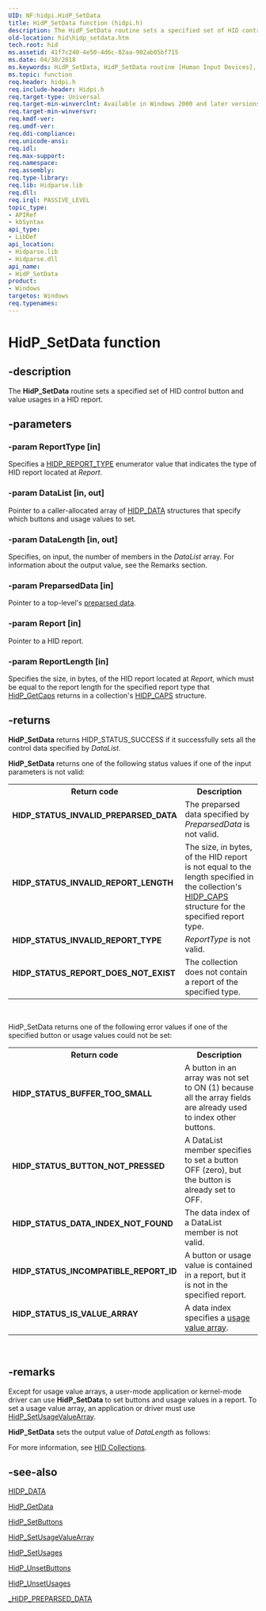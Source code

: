 ```yaml
---
UID: NF:hidpi.HidP_SetData
title: HidP_SetData function (hidpi.h)
description: The HidP_SetData routine sets a specified set of HID control button and value usages in a HID report.
old-location: hid\hidp_setdata.htm
tech.root: hid
ms.assetid: 41f7c240-4e50-4d6c-82aa-902ab05bf715
ms.date: 04/30/2018
ms.keywords: HidP_SetData, HidP_SetData routine [Human Input Devices], hid.hidp_setdata, hidfunc_4b2f18db-e7a2-432d-abd6-51240a0ffc91.xml, hidpi/HidP_SetData
ms.topic: function
req.header: hidpi.h
req.include-header: Hidpi.h
req.target-type: Universal
req.target-min-winverclnt: Available in Windows 2000 and later versions of Windows.
req.target-min-winversvr: 
req.kmdf-ver: 
req.umdf-ver: 
req.ddi-compliance: 
req.unicode-ansi: 
req.idl: 
req.max-support: 
req.namespace: 
req.assembly: 
req.type-library: 
req.lib: Hidparse.lib
req.dll: 
req.irql: PASSIVE_LEVEL
topic_type:
- APIRef
- kbSyntax
api_type:
- LibDef
api_location:
- Hidparse.lib
- Hidparse.dll
api_name:
- HidP_SetData
product:
- Windows
targetos: Windows
req.typenames: 
---
```


# HidP_SetData function


## -description


The <b>HidP_SetData</b> routine sets a specified set of HID control button and value usages in a HID report.


## -parameters




### -param ReportType [in]

Specifies a <a href="https://msdn.microsoft.com/library/windows/hardware/ff539774">HIDP_REPORT_TYPE</a> enumerator value that indicates the type of HID report located at <i>Report</i>.


### -param DataList [in, out]

Pointer to a caller-allocated array of <a href="https://msdn.microsoft.com/library/windows/hardware/ff539699">HIDP_DATA</a> structures that specify which buttons and usage values to set.


### -param DataLength [in, out]

Specifies, on input, the number of members in the <i>DataList</i> array. For information about the output value, see the Remarks section.


### -param PreparsedData [in]

Pointer to a top-level's <a href="https://msdn.microsoft.com/50ac2877-4c45-4d55-b5cc-013486892fbf">preparsed data</a>.


### -param Report [in]

Pointer to a HID report.


### -param ReportLength [in]

Specifies the size, in bytes, of the HID report located at <i>Report</i>, which must be equal to the report length for the specified report type that <a href="https://msdn.microsoft.com/library/windows/hardware/ff539715">HidP_GetCaps</a> returns in a collection's <a href="https://msdn.microsoft.com/library/windows/hardware/ff539697">HIDP_CAPS</a> structure.


## -returns



<b>HidP_SetData</b> returns HIDP_STATUS_SUCCESS if it successfully sets all the control data specified by <i>DataList</i>.

<b>HidP_SetData</b> returns one of the following status values if one of the input parameters is not valid:

<table>
<tr>
<th>Return code</th>
<th>Description</th>
</tr>
<tr>
<td width="40%">
<dl>
<dt><b>HIDP_STATUS_INVALID_PREPARSED_DATA</b></dt>
</dl>
</td>
<td width="60%">
The preparsed data specified by <i>PreparsedData</i> is not valid.

</td>
</tr>
<tr>
<td width="40%">
<dl>
<dt><b>HIDP_STATUS_INVALID_REPORT_LENGTH</b></dt>
</dl>
</td>
<td width="60%">
The size, in bytes, of the HID report is not equal to the length specified in the collection's <a href="https://msdn.microsoft.com/library/windows/hardware/ff539697">HIDP_CAPS</a> structure for the specified report type.

</td>
</tr>
<tr>
<td width="40%">
<dl>
<dt><b>HIDP_STATUS_INVALID_REPORT_TYPE</b></dt>
</dl>
</td>
<td width="60%">
<i>ReportType</i> is not valid.

</td>
</tr>
<tr>
<td width="40%">
<dl>
<dt><b>HIDP_STATUS_REPORT_DOES_NOT_EXIST</b></dt>
</dl>
</td>
<td width="60%">
The collection does not contain a report of the specified type.

</td>
</tr>
</table>
 

HidP_SetData returns one of the following error values if one of the specified button or usage values could not be set:

<table>
<tr>
<th>Return code</th>
<th>Description</th>
</tr>
<tr>
<td width="40%">
<dl>
<dt><b>HIDP_STATUS_BUFFER_TOO_SMALL</b></dt>
</dl>
</td>
<td width="60%">
A button in an array was not set to ON (1) because all the array fields are already used to index other buttons.


</td>
</tr>
<tr>
<td width="40%">
<dl>
<dt><b>HIDP_STATUS_BUTTON_NOT_PRESSED</b></dt>
</dl>
</td>
<td width="60%">
A DataList member specifies to set a button OFF (zero), but the button is already set to OFF.


</td>
</tr>
<tr>
<td width="40%">
<dl>
<dt><b>HIDP_STATUS_DATA_INDEX_NOT_FOUND</b></dt>
</dl>
</td>
<td width="60%">
The data index of a DataList member is not valid.

</td>
</tr>
<tr>
<td width="40%">
<dl>
<dt><b>HIDP_STATUS_INCOMPATIBLE_REPORT_ID</b></dt>
</dl>
</td>
<td width="60%">
A button or usage value is contained in a report, but it is not in the specified report.


</td>
</tr>
<tr>
<td width="40%">
<dl>
<dt><b>HIDP_STATUS_IS_VALUE_ARRAY</b></dt>
</dl>
</td>
<td width="60%">
A data index specifies a <a href="https://msdn.microsoft.com/d447dda6-a1e5-4e57-b06f-f79f8662c236">usage value array</a>.

</td>
</tr>
</table>
 




## -remarks



Except for usage value arrays, a user-mode application or kernel-mode driver can use <b>HidP_SetData</b> to set buttons and usage values in a report. To set a usage value array, an application or driver must use <a href="https://msdn.microsoft.com/library/windows/hardware/ff539801">HidP_SetUsageValueArray</a>.

<b>HidP_SetData</b> sets the output value of <i>DataLength</i> as follows:



For more information, see <a href="https://msdn.microsoft.com/2d3efb38-4eba-43db-8cff-9fac30209952">HID Collections</a>. 




## -see-also




<a href="https://msdn.microsoft.com/library/windows/hardware/ff539699">HIDP_DATA</a>



<a href="https://msdn.microsoft.com/library/windows/hardware/ff539718">HidP_GetData</a>



<a href="https://msdn.microsoft.com/library/windows/hardware/ff539779">HidP_SetButtons</a>



<a href="https://msdn.microsoft.com/library/windows/hardware/ff539801">HidP_SetUsageValueArray</a>



<a href="https://msdn.microsoft.com/library/windows/hardware/ff539792">HidP_SetUsages</a>



<a href="https://msdn.microsoft.com/library/windows/hardware/ff539812">HidP_UnsetButtons</a>



<a href="https://msdn.microsoft.com/library/windows/hardware/ff539819">HidP_UnsetUsages</a>



<a href="https://msdn.microsoft.com/library/windows/hardware/ff539679">_HIDP_PREPARSED_DATA</a>
 

 

